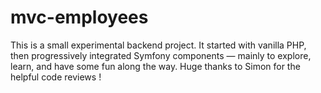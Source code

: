 # mvc-employees
This is a small experimental backend project. It started with vanilla PHP, then progressively integrated Symfony components — mainly to explore, learn, and have some fun along the way.
Huge thanks to Simon for the helpful code reviews !
